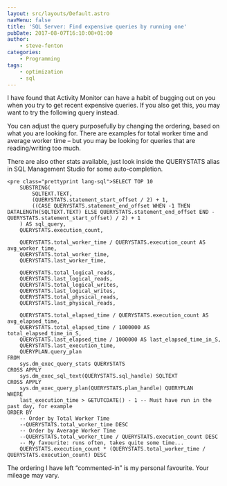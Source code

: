 ```yaml
---
layout: src/layouts/Default.astro
navMenu: false
title: 'SQL Server: Find expensive queries by running one'
pubDate: 2017-08-07T16:10:08+01:00
author:
    - steve-fenton
categories:
    - Programming
tags:
    - optimization
    - sql
---
```


I have found that Activity Monitor can have a habit of bugging out on you when you try to get recent expensive queries. If you also get this, you may want to try the following query instead.

You can adjust the query purposefully by changing the ordering, based on what you are looking for. There are examples for total worker time and average worker time – but you may be looking for queries that are reading/writing too much.

There are also other stats available, just look inside the QUERYSTATS alias in SQL Management Studio for some auto-completion.

```
<pre class="prettyprint lang-sql">SELECT TOP 10
    SUBSTRING(
        SQLTEXT.TEXT,
        (QUERYSTATS.statement_start_offset / 2) + 1,
        ((CASE QUERYSTATS.statement_end_offset WHEN -1 THEN DATALENGTH(SQLTEXT.TEXT) ELSE QUERYSTATS.statement_end_offset END - QUERYSTATS.statement_start_offset) / 2) + 1
    ) AS sql_query,
    QUERYSTATS.execution_count,

    QUERYSTATS.total_worker_time / QUERYSTATS.execution_count AS avg_worker_time,
    QUERYSTATS.total_worker_time,
    QUERYSTATS.last_worker_time,

    QUERYSTATS.total_logical_reads,
    QUERYSTATS.last_logical_reads,
    QUERYSTATS.total_logical_writes,
    QUERYSTATS.last_logical_writes,
    QUERYSTATS.total_physical_reads,
    QUERYSTATS.last_physical_reads,

    QUERYSTATS.total_elapsed_time / QUERYSTATS.execution_count AS avg_elapsed_time,
    QUERYSTATS.total_elapsed_time / 1000000 AS total_elapsed_time_in_S,
    QUERYSTATS.last_elapsed_time / 1000000 AS last_elapsed_time_in_S,
    QUERYSTATS.last_execution_time,
    QUERYPLAN.query_plan
FROM
    sys.dm_exec_query_stats QUERYSTATS
CROSS APPLY
    sys.dm_exec_sql_text(QUERYSTATS.sql_handle) SQLTEXT
CROSS APPLY
    sys.dm_exec_query_plan(QUERYSTATS.plan_handle) QUERYPLAN
WHERE
    last_execution_time > GETUTCDATE() - 1 -- Must have run in the past day, for example
ORDER BY
    -- Order by Total Worker Time
    --QUERYSTATS.total_worker_time DESC
    -- Order by Average Worker Time
    --QUERYSTATS.total_worker_time / QUERYSTATS.execution_count DESC
    -- My favourite: runs often, takes quite some time...
    QUERYSTATS.execution_count * (QUERYSTATS.total_worker_time / QUERYSTATS.execution_count) DESC
```
The ordering I have left “commented-in” is my personal favourite. Your mileage may vary.